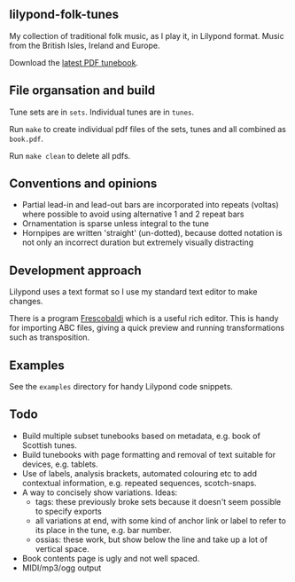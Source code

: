 lilypond-folk-tunes
---

My collection of traditional folk music, as I play it, in Lilypond format. Music from the British Isles, Ireland and Europe.

Download the [latest PDF tunebook](https://github.com/JamesBarwell/lilypond-folk-tunes/releases/latest/download/book.pdf).


## File organsation and build

Tune sets are in `sets`. Individual tunes are in `tunes`.

Run `make` to create individual pdf files of the sets, tunes and all combined as `book.pdf`.

Run `make clean` to delete all pdfs.


## Conventions and opinions

- Partial lead-in and lead-out bars are incorporated into repeats (voltas) where possible to avoid using alternative 1 and 2 repeat bars
- Ornamentation is sparse unless integral to the tune
- Hornpipes are written 'straight' (un-dotted), because dotted notation is not only an incorrect duration but extremely visually distracting


## Development approach

Lilypond uses a text format so I use my standard text editor to make changes.

There is a program [Frescobaldi](https://frescobaldi.org/) which is a useful rich editor. This is handy for importing ABC files, giving a quick preview and running transformations such as transposition.


## Examples

See the `examples` directory for handy Lilypond code snippets.


## Todo

- Build multiple subset tunebooks based on metadata, e.g. book of Scottish tunes.
- Build tunebooks with page formatting and removal of text suitable for devices, e.g. tablets.
- Use of labels, analysis brackets, automated colouring etc to add contextual information, e.g. repeated sequences, scotch-snaps.
- A way to concisely show variations. Ideas:
  * tags: these previously broke sets because it doesn't seem possible to specify exports
  * all variations at end, with some kind of anchor link or label to refer to its place in the tune, e.g. bar number.
  * ossias: these work, but show below the line and take up a lot of vertical space.
- Book contents page is ugly and not well spaced.
- MIDI/mp3/ogg output
